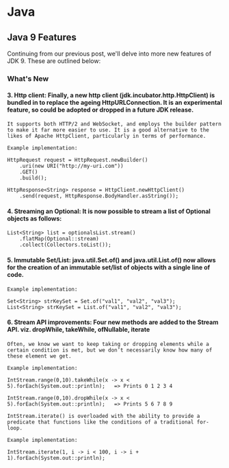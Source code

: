 # Java

## Java 9 Features

Continuing from our previous post, we'll delve into more new features of JDK 9.
These are outlined below:


### What's New

#### 3. Http client: Finally, a new http client (jdk.incubator.http.HttpClient) is bundled in to replace the ageing HttpURLConnection. It is an experimental feature, so could be adopted or dropped in a future JDK release.
	It supports both HTTP/2 and WebSocket, and employs the builder pattern to make it far more easier to use. It is a good alternative to the likes of Apache HttpClient, particularly in terms of performance.
	
	Example implementation:
	
	HttpRequest request = HttpRequest.newBuilder()
		.uri(new URI("http://my-uri.com"))
		.GET()
		.build();
	
	HttpResponse<String> response = HttpClient.newHttpClient()
		.send(request, HttpResponse.BodyHandler.asString());

#### 4. Streaming an Optional:  It is now possible to stream a list of Optional objects as follows:
	List<String> list = optionalsList.stream()
		.flatMap(Optional::stream)
		.collect(Collectors.toList());
		

#### 5. Immutable Set/List: java.util.Set.of() and java.util.List.of() now allows for the creation of an immutable set/list of objects with a single line of code.
	
	Example implementation:
	
	Set<String> strKeySet = Set.of("val1", "val2", "val3");
	List<String> strKeySet = List.of("val1", "val2", "val3");


#### 6. Stream API improvements: Four new methods are added to the Stream API. viz. dropWhile, takeWhile, ofNullable, iterate
	
	Often, we know we want to keep taking or dropping elements while a certain condition is met, but we don’t necessarily know how many of these element we get.

	Example implementation:
	
	IntStream.range(0,10).takeWhile(x -> x < 5).forEach(System.out::println);   => Prints 0 1 2 3 4
	
	IntStream.range(0,10).dropWhile(x -> x < 5).forEach(System.out::println);   => Prints 5 6 7 8 9

	IntStream.iterate() is overloaded with the ability to provide a predicate that functions like the conditions of a traditional for-loop.
	
	Example implementation:
	
	IntStream.iterate(1, i -> i < 100, i -> i + 1).forEach(System.out::println);
